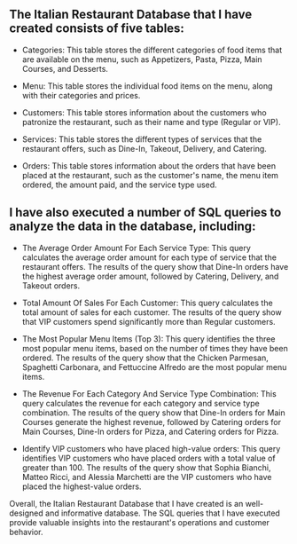 
## The Italian Restaurant Database that I have created consists of five tables:

- Categories: This table stores the different categories of food items that are available on the menu, such as Appetizers, Pasta, Pizza, Main Courses, and Desserts.

- Menu: This table stores the individual food items on the menu, along with their categories and prices.

- Customers: This table stores information about the customers who patronize the restaurant, such as their name and type (Regular or VIP).

- Services: This table stores the different types of services that the restaurant offers, such as Dine-In, Takeout, Delivery, and Catering.

- Orders: This table stores information about the orders that have been placed at the restaurant, such as the customer's name, the menu item ordered, the amount paid, and the service type used.

## I have also executed a number of SQL queries to analyze the data in the database, including:

- The Average Order Amount For Each Service Type: This query calculates the average order amount for each type of service that the restaurant offers. The results of the query show that Dine-In orders have the highest average order amount, followed by Catering, Delivery, and Takeout orders.

- Total Amount Of Sales For Each Customer: This query calculates the total amount of sales for each customer. The results of the query show that VIP customers spend significantly more than Regular customers.

- The Most Popular Menu Items (Top 3): This query identifies the three most popular menu items, based on the number of times they have been ordered. The results of the query show that the Chicken Parmesan, Spaghetti Carbonara, and Fettuccine Alfredo are the most popular menu items.

- The Revenue For Each Category And Service Type Combination: This query calculates the revenue for each category and service type combination. The results of the query show that Dine-In orders for Main Courses generate the highest revenue, followed by Catering orders for Main Courses, Dine-In orders for Pizza, and Catering orders for Pizza.

- Identify VIP customers who have placed high-value orders: This query identifies VIP customers who have placed orders with a total value of greater than 100. The results of the query show that Sophia Bianchi, Matteo Ricci, and Alessia Marchetti are the VIP customers who have placed the highest-value orders.

Overall, the Italian Restaurant Database that I have created is an well-designed and informative database. The SQL queries that I have executed provide valuable insights into the restaurant's operations and customer behavior.
